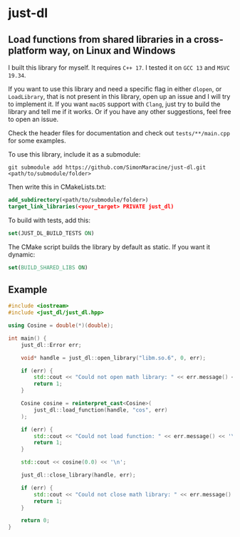 # just-dl

## Load functions from shared libraries in a cross-platform way, on Linux and Windows

I built this library for myself. It requires `C++ 17`. I tested it on `GCC 13` and `MSVC 19.34`.

If you want to use this library and need a specific flag in either `dlopen`, or `LoadLibrary`,
that is not present in this library, open up an issue and I will try to implement it. If you want
`macOS` support with `Clang`, just try to build the library and tell me if it works. Or if you have
any other suggestions, feel free to open an issue.

Check the header files for documentation and check out `tests/**/main.cpp` for some examples.

To use this library, include it as a submodule:

```text
git submodule add https://github.com/SimonMaracine/just-dl.git <path/to/submodule/folder>
```

Then write this in CMakeLists.txt:

```cmake
add_subdirectory(<path/to/submodule/folder>)
target_link_libraries(<your_target> PRIVATE just_dl)
```

To build with tests, add this:

```cmake
set(JUST_DL_BUILD_TESTS ON)
```

The CMake script builds the library by default as static. If you want it dynamic:

```cmake
set(BUILD_SHARED_LIBS ON)
```

## Example

```c++
#include <iostream>
#include <just_dl/just_dl.hpp>

using Cosine = double(*)(double);

int main() {
    just_dl::Error err;

    void* handle = just_dl::open_library("libm.so.6", 0, err);

    if (err) {
        std::cout << "Could not open math library: " << err.message() << '\n';
        return 1;
    }

    Cosine cosine = reinterpret_cast<Cosine>(
        just_dl::load_function(handle, "cos", err)
    );

    if (err) {
        std::cout << "Could not load function: " << err.message() << '\n';
        return 1;
    }

    std::cout << cosine(0.0) << '\n';

    just_dl::close_library(handle, err);

    if (err) {
        std::cout << "Could not close math library: " << err.message() << '\n';
        return 1;
    }

    return 0;
}
```
